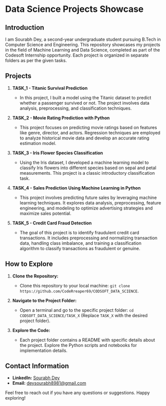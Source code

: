 # Data Science Projects Showcase

## Introduction

I am Sourabh Dey, a second-year undergraduate student pursuing B.Tech in Computer Science and Engineering. This repository showcases my projects in the field of Machine Learning and Data Science, completed as part of the Codesoft Internship opportunity. Each project is organized in separate folders as per the given tasks.

## Projects

1. **TASK_1 - Titanic Survival Prediction**
   - In this project, I built a model using the Titanic dataset to predict whether a passenger survived or not. The project involves data analysis, preprocessing, and classification techniques.

2. **TASK_2 - Movie Rating Prediction with Python**
   - This project focuses on predicting movie ratings based on features like genre, director, and actors. Regression techniques are employed to analyze historical movie data and develop an accurate rating estimation model.

3. **TASK_3 - Iris Flower Species Classification**
   - Using the Iris dataset, I developed a machine learning model to classify Iris flowers into different species based on sepal and petal measurements. This project is a classic introductory classification task.

4. **TASK_4 - Sales Prediction Using Machine Learning in Python**
   - This project involves predicting future sales by leveraging machine learning techniques. It explores data analysis, preprocessing, feature engineering, and modeling to optimize advertising strategies and maximize sales potential.

5. **TASK_5 - Credit Card Fraud Detection**
   - The goal of this project is to identify fraudulent credit card transactions. It includes preprocessing and normalizing transaction data, handling class imbalance, and training a classification algorithm to classify transactions as fraudulent or genuine.

## How to Explore

1. **Clone the Repository:**
   - Clone this repository to your local machine: `git clone https://github.com/CodeRreaper69/CODSOFT_DATA_SCIENCE`.

2. **Navigate to the Project Folder:**
   - Open a terminal and go to the specific project folder: `cd CODSOFT_DATA_SCIENCE/TASK_X` (Replace `TASK_X` with the desired project folder).

3. **Explore the Code:**
   - Each project folder contains a README with specific details about the project. Explore the Python scripts and notebooks for implementation details.

## Contact Information

- **LinkedIn:** [Sourabh Dey](https://www.linkedin.com/in/sourabh-dey)
- **Email:** deysourabh8981@gmail.com

Feel free to reach out if you have any questions or suggestions. Happy exploring!
